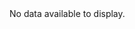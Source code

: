 <div class="dashboard__card">
  <dashboard-card-title [title]="'Candidate Workflow Status'">
    <input-dropdown 
    [ngClass]="{
      'custom-notallowed-cursor': showChart
    }"
     [form]="filtersForm" formControlName="requisitions" [data]="requisitionsData"
      [placeholder]="'Choose Requisition'" [floatLabelType]="'Never'"
      (optionSelected)="onDropDownChange($event)"></input-dropdown>
  </dashboard-card-title>
  <dashboard-card-body>
    <div class="preloader__wrapper" *ngIf="showChart">
      <div class="preloader"></div>
    </div>
    <div *ngIf="!showChart && !chartData?.length">
      No data available to display.
    </div>
    <div class="chart-container">
    <ejs-accumulationchart class="custom-cursor" *ngIf="!showChart && chartData?.length" #cwsChart [legendSettings]="legendSettings"
      [tooltip]="tooltip" [title]="title" [enableSmartLabels]="enableSmartLabels" [enableAnimation]="enableAnimation"
      [enableBorderOnMouseMove]="false" (pointClick)="onSectionClick($event)">
      <e-accumulation-series-collection>
        <e-accumulation-series [dataSource]="chartData" xName="Status" yName="Count" innerRadius="40%"
          [dataLabel]="dataLabel" [radius]="radius" tooltipMappingName="Radius" [palettes]="palette">
        </e-accumulation-series>
      </e-accumulation-series-collection>
    </ejs-accumulationchart>
   </div>
   
  </dashboard-card-body>
</div>